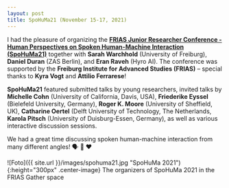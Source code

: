 ```yaml
---
layout: post
title: SpoHuMa21 (November 15-17, 2021)
---
```


I had the pleasure of organizing the <strong><a href="https://www.frias.uni-freiburg.de/de/veranstaltungen/nachwuchskonferenzen/SpoHuMa21" target="_blank" rel="noopener">FRIAS Junior Researcher Conference - Human Perspectives on Spoken Human-Machine Interaction (SpoHuMa21)</a></strong> 
together with <strong>Sarah Warchhold</strong> (University of Freiburg), <strong>Daniel Duran</strong> (ZAS Berlin), and <strong>Eran Raveh</strong> (Hyro AI). 
The conference was supported by the <strong>Freiburg Institute for Advanced Studies (FRIAS)</strong> – special thanks to <strong>Kyra Vogt</strong> and <strong>Attilio Ferrarese</strong>!

<strong>SpoHuMa21</strong> featured submitted talks by young researchers, invited talks by <strong>Michelle Cohn</strong> (University of California, Davis, USA), <strong>Friederike Eyssel</strong> (Bielefeld University, Germany), <strong>Roger K. Moore</strong> (University of Sheffield, UK), <strong>Catharine Oertel</strong> (Delft University of Technology, The Netherlands, <strong>Karola Pitsch</strong> (University of Duisburg-Essen, Germany), as well as various interactive discussion sessions.

We had a great time discussing spoken human-machine interaction from many different angles! &#128483; &#129302; &#10084;

![Foto]({{ site.url }}/images/spohuma21.jpg "SpoHuMa 2021"){:height="300px" .center-image}
The organizers of SpoHuMa 2021 in the FRIAS Gather space
